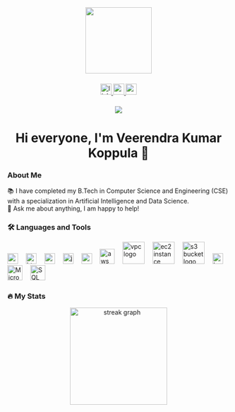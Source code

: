 <div align="center">
  <img height="150" src="https://media2.giphy.com/media/v1.Y2lkPTc5MGI3NjExd2MyOGFnNXphN2xmM21yNnAxb3c4NHRoNXE2NGd2eThpZ3F6aHJndSZlcD12MV9naWZzX3NlYXJjaCZjdD1n/RbDKaczqWovIugyJmW/giphy.gif" />
</div>

###

<div align="center">
  <a href="https://www.linkedin.com/in/veerendra-kumar-koppula/" target="_blank">
    <img src="https://img.shields.io/static/v1?message=LinkedIn&logo=linkedin&label=&color=0077B5&logoColor=white&labelColor=&style=for-the-badge" height="25" alt="linkedin logo" />
  </a>
  <a href="https://veerendrakumarkoppula.vercel.app/" target="_blank">
    <img src="https://img.shields.io/static/v1?message=Portfolio&logo=google-chrome&label=&color=4285F4&logoColor=white&labelColor=&style=for-the-badge" height="25" alt="portfolio logo" />
  </a>
  <a href="mailto:veerendrakumarkoppula@gmail.com" target="_blank">
    <img src="https://img.shields.io/static/v1?message=Gmail&logo=gmail&label=&color=D14836&logoColor=white&labelColor=&style=for-the-badge" height="25" alt="gmail logo" />
  </a>
</div>

###

<div align="center">
  <img src="https://visitor-badge.laobi.icu/badge?page_id=KoppulaVeerendraKumar.KoppulaVeerendraKumar" />
</div>

###

<h1 align="center">Hi everyone, I'm Veerendra Kumar Koppula 👋</h1>

###

<h3 align="left">About Me</h3>

<p align="left">
  📚 I have completed my B.Tech in Computer Science and Engineering (CSE) with a specialization in Artificial Intelligence and Data Science.<br>
  💬 Ask me about anything, I am happy to help!
</p>

###
<h3 align="left">🛠 Languages and Tools</h3>

<div align="left">
  <img src="https://cdn.jsdelivr.net/gh/devicons/devicon/icons/python/python-original.svg" width="24" alt="python logo" />
  <img width="10" />
  <img src="https://cdn.jsdelivr.net/gh/devicons/devicon/icons/html5/html5-original.svg" width="24" alt="html5 logo" />
  <img width="10" />
  <img src="https://cdn.jsdelivr.net/gh/devicons/devicon/icons/css3/css3-original.svg" width="24" alt="css3 logo" />
  <img width="10" />
  <img src="https://cdn.jsdelivr.net/gh/devicons/devicon/icons/javascript/javascript-original.svg" width="24" alt="javascript logo" />
  <img width="10" />
  <img src="https://cdn.jsdelivr.net/gh/devicons/devicon/icons/react/react-original.svg" width="24" alt="react logo" />
  <img width="10" />
  <img src="https://encrypted-tbn0.gstatic.com/images?q=tbn:ANd9GcQrX7yoCF0oIOFUDibu9uchgeyihc1pRCUOcQ&s" width="34" alt="aws logo" />
  <img width="10" />
  <img src="https://miro.medium.com/v2/resize:fit:1200/0*os46BZb4bK8cgwcx.png" width="50" alt="vpc logo" />
  <img width="10" />
  <img src="https://miro.medium.com/v2/resize:fit:360/0*-jK6l0mVK19v2z0X.png" width="50" alt="ec2 instance logo" />
  <img width="10" />
  <img src="https://miro.medium.com/v2/resize:fit:401/0*pxlnDm-ncQdC0UEL.png" width="50" alt="s3 bucket logo" />
  <img width="10" />
  <img src="https://cdn.jsdelivr.net/gh/devicons/devicon/icons/bootstrap/bootstrap-plain.svg" width="24" alt="bootstrap logo" />
  <img width="10" />
  <img src="https://download.logo.wine/logo/Microsoft_Excel/Microsoft_Excel-Logo.wine.png" width="34" alt="Microsoft Excel logo" />
  <img width="10" />
  <img src="https://upload.wikimedia.org/wikipedia/commons/8/87/Sql_data_base_with_logo.png" width="34" alt="SQL logo" />
</div>


###

<h3 align="left">🔥 My Stats</h3>

<div align="center">
  <img src="https://streak-stats.demolab.com?user=KoppulaVeerendraKumar&locale=en&mode=daily&theme=dark&hide_border=false&border_radius=5&order=3" height="220" alt="streak graph" />
</div>
